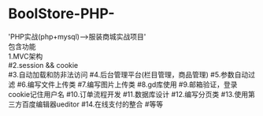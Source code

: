 # BoolStore-PHP-
'PHP实战(php+mysql)-->服装商城实战项目'<br/>
包含功能<br>
1.MVC架构<br>
#2.session && cookie<br>
#3.自动加载和防非法访问
#4.后台管理平台(栏目管理，商品管理)
#5.参数自动过滤
#6.编写文件上传类
#7.编写图片上传类
#8.gd库使用
#9.邮箱验证，登录cookie记住用户名
#10.订单流程开发
#11.数据库设计
#12.编写分页类
#13.使用第三方百度编辑器ueditor
#14.在线支付的整合
#等等
